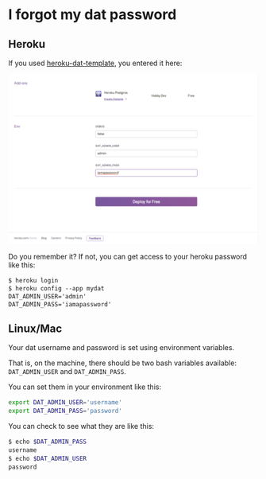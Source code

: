 # I forgot my dat password

## Heroku

If you used [heroku-dat-template](http://github.com/bmpvieira/heroku-dat-template), you entered it here:

![password-enter](https://raw.githubusercontent.com/bmpvieira/heroku-dat-template/master/screens/password-enter.png)

Do you remember it? If not, you can get access to your heroku password like this:

  ```
  $ heroku login
  $ heroku config --app mydat
  DAT_ADMIN_USER='admin'
  DAT_ADMIN_PASS='iamapassword'
  ```

## Linux/Mac

Your dat username and password is set using environment variables.

That is, on the machine, there should be two bash variables available: `DAT_ADMIN_USER` and `DAT_ADMIN_PASS`.

You can set them in your environment like this:
```bash
export DAT_ADMIN_USER='username'
export DAT_ADMIN_PASS='password'
```

You can check to see what they are like this:

```bash
$ echo $DAT_ADMIN_PASS
username
$ echo $DAT_ADMIN_USER
password
```